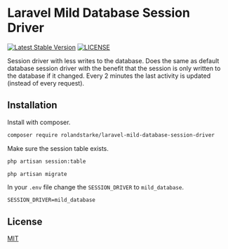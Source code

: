
# Laravel Mild Database Session Driver

[![Latest Stable Version](https://poser.pugx.org/rolandstarke/laravel-mild-database-session-driver/v/stable)](https://packagist.org/packages/rolandstarke/laravel-mild-database-session-driver)
[![LICENSE](https://img.shields.io/packagist/l/rolandstarke/laravel-mild-database-session-driver.svg)](https://github.com/rolandstarke/laravel-mild-database-session-driver/blob/master/LICENSE)

Session driver with less writes to the database. Does the same as default database session driver with the benefit that the session is only written to the database if it changed. Every 2 minutes the last activity is updated (instead of every request).

## Installation

Install with composer.

```bash
composer require rolandstarke/laravel-mild-database-session-driver
```

Make sure the session table exists.

```bash
php artisan session:table

php artisan migrate
```

In your `.env` file change the `SESSION_DRIVER` to `mild_database`.

```env
SESSION_DRIVER=mild_database
```

## License

[MIT](LICENSE)
